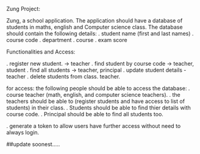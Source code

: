 Zung Project: 

Zung, a school application. The application should have a database of students
in maths, english and Computer science class. The database should contain the following
details: 
. student name (first and last names)
. course code
. department
. course 
. exam score

Functionalities and Access:

. register new student. -> teacher
. find student by course code  -> teacher, student
. find all students -> teacher, principal
. update student details - teacher
. delete students from class. teacher. 

for access:
the following people should be able to access the database: 
. course teacher (math, english, and computer science teachers). 
. the teachers should be able to (register students and have access to list of 
students) in their class. 
. Students should be able to find thier details with course code. 
. Principal should be able to find all students too. 

. generate a token to allow users have further access without need to always login.

##update soonest.....
